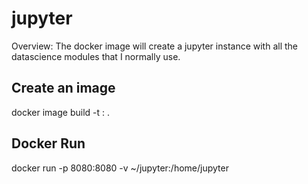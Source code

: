 # jupyter
Overview:
The docker image will create a jupyter instance with all the datascience modules that I normally use.  

## Create an image
docker image build -t <name>:<version> .
  
## Docker Run
docker run -p 8080:8080 -v ~/jupyter:/home/jupyter 

